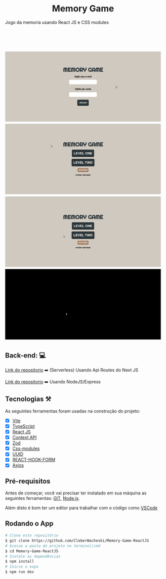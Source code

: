 <h1 align="center">Memory Game</h1>

<p align="left">Jogo da memoria usando React JS e CSS modules</p>

##

<br>


<h1 align="left">
  <img src="./github/login.gif"/>
  <img src="./github/level1.gif"/>
  <img src="./github/level2.gif"/>
  <img src="./github/records.gif"/>
</h1>


## Back-end: :computer:

[Link do repositorio](https://github.com/CleberWacheski/Memory-Game-BackEnd-Serverless) :arrow_right: (Serverless) Usando Api Routes do Next JS <br/>

[Link do repositorio](https://github.com/CleberWacheski/MemoryGame-NodeJS) :arrow_right: Usando NodeJS/Express


## Tecnologias :hammer_and_pick:

As seguintes ferramentas foram usadas na construção do projeto:

- [x] [Vite](https://vitejs.dev/)
- [x] [TypeScript](https://www.typescriptlang.org/)
- [x] [React JS](https://pt-br.reactjs.org/)
- [x] [Context API](https://pt-br.reactjs.org/docs/context.html)
- [x] [Zod](https://github.com/colinhacks/zod)
- [x] [Css-modules](https://github.com/css-modules/css-modules)
- [x] [UUID](https://www.npmjs.com/package/uuid) 
- [x] [REACT-HOOK-FORM](https://react-hook-form.com/)
- [x] [Axios](https://axios-http.com/ptbr/docs/intro)

## Pré-requisitos

Antes de começar, você vai precisar ter instalado em sua máquina as seguintes ferramentas:
[GIT](https://git-scm.com/), [Node.js](https://nodejs.org/en/).

Além disto é bom ter um editor para trabalhar com o código como [VSCode](https://code.visualstudio.com/)


## Rodando o App

```bash
# Clone este repositório
$ git clone https://github.com/CleberWacheski/Memory-Game-ReactJS
# Acesse a pasta do projeto no terminal/cmd
$ cd Memory-Game-ReactJS
# Instale as dependências
$ npm install 
# Inicie o expo
$ npm run dev
```





